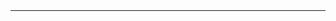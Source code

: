 <table style="height: 52px;" width="717">
<tbody>
<tr>
<td style="width: 707px;">
<h1 align="center"><strong>Email-Client</strong></h1>
</td>
</tr>
<tr>
<td align="center">Winforms application, which serves for sending mail through SMTP or a proxy server</td>
</tr>
<tr>
<td ><img src="https://image.prntscr.com/image/1eugpdn8RXK7lU8fQx1Axg.png" /></td>
  </tr>
  <tr>
<td ><img src="https://image.prntscr.com/image/knqLa16wRV27l1n-WLaHlA.png" /></td>
</tr>
</tbody>
</table>
